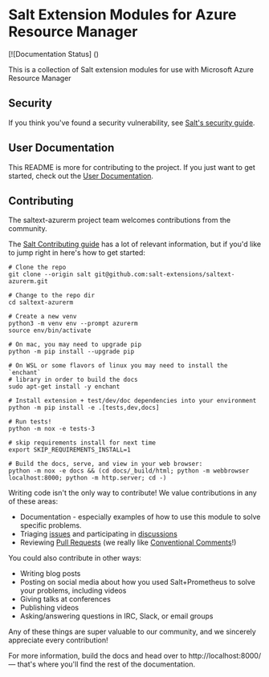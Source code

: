 # Salt Extension Modules for Azure Resource Manager

[![Documentation Status] ()

This is a collection of Salt extension modules for use with  Microsoft Azure Resource Manager

## Security

If you think you've found a security vulnerability, see
[Salt's security guide][security].

## User Documentation

This README is more for contributing to the project. If you just want to get
started, check out the [User Documentation][docs].

## Contributing

The saltext-azurerm project team welcomes contributions from the community.

The [Salt Contributing guide][salt-contributing] has a lot of relevant
information, but if you'd like to jump right in here's how to get started:


    # Clone the repo
    git clone --origin salt git@github.com:salt-extensions/saltext-azurerm.git

    # Change to the repo dir
    cd saltext-azurerm

    # Create a new venv
    python3 -m venv env --prompt azurerm
    source env/bin/activate

    # On mac, you may need to upgrade pip
    python -m pip install --upgrade pip

    # On WSL or some flavors of linux you may need to install the `enchant`
    # library in order to build the docs
    sudo apt-get install -y enchant

    # Install extension + test/dev/doc dependencies into your environment
    python -m pip install -e .[tests,dev,docs]

    # Run tests!
    python -m nox -e tests-3

    # skip requirements install for next time
    export SKIP_REQUIREMENTS_INSTALL=1

    # Build the docs, serve, and view in your web browser:
    python -m nox -e docs && (cd docs/_build/html; python -m webbrowser localhost:8000; python -m http.server; cd -)


Writing code isn't the only way to contribute! We value contributions in any of
these areas:

* Documentation - especially examples of how to use this module to solve
  specific problems.
* Triaging [issues][issues] and participating in [discussions][discussions]
* Reviewing [Pull Requests][PRs] (we really like
  [Conventional Comments][comments]!)

You could also contribute in other ways:

* Writing blog posts
* Posting on social media about how you used Salt+Prometheus to solve your
  problems, including videos
* Giving talks at conferences
* Publishing videos
* Asking/answering questions in IRC, Slack, or email groups

Any of these things are super valuable to our community, and we sincerely
appreciate every contribution!


For more information, build the docs and head over to http://localhost:8000/ —
that's where you'll find the rest of the documentation.


[security]: https://github.com/saltstack/salt/blob/master/SECURITY.md
[salt-contributing]: https://docs.saltproject.io/en/master/topics/development/contributing.html
[issues]: https://github.com/salt-extensions/saltext-azurerm/issues
[PRs]: https://github.com/salt-extensions/saltext-azurerm/pulls
[discussions]: https://github.com/salt-extensions/saltext-azurerm/discussions
[comments]: https://conventionalcomments.org/
[docs]: https://docs.saltproject.io/salt/extensions/saltext-azurerm/en/latest/index.html
